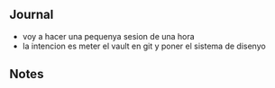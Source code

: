 
## Journal
- voy a hacer una pequenya sesion de una hora 
- la intencion es meter el vault en git y poner el sistema de disenyo 


## Notes
